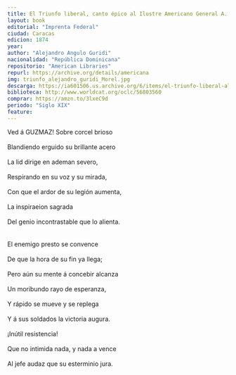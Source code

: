 ```yaml
---
title: El Triunfo liberal, canto épico al Ilustre Americano General A. Guzmán Blanco
layout: book
editorial: "Imprenta Federal"
ciudad: Caracas
edicion: 1874
year: 
author: "Alejandro Angulo Guridi"
nacionalidad: "República Dominicana"
repositorio: "American Libraries"
repurl: https://archive.org/details/americana
img: triunfo_alejandro_guridi_Morel.jpg
descarga: https://ia601506.us.archive.org/6/items/el-triunfo-liberal-alejandro-guridi/El%20triunfo%20liberal%20-%20Alejandro%20Guridi.pdf
biblioteca: http://www.worldcat.org/oclc/56803560
comprar: https://amzn.to/3lxeC9d
periodo: "Siglo XIX"
feature: 
---
```

Ved á GUZMAZ! Sobre corcel brioso<br> <br>Blandiendo erguido su brillante acero<br> <br>La lid dirige en ademan severo,<br> <br>Respirando en su voz y su mirada,<br> <br>Con que el ardor de su legión aumenta,<br> <br>La inspiraeion sagrada<br> <br>Del genio incontrastable que lo alienta.<br> <br> <br>El enemigo presto se convence<br> <br>De que la hora de su fin ya llega;<br> <br>Pero aún su mente á concebir alcanza<br> <br>Un moribundo rayo de esperanza,<br> <br>Y rápido se mueve y se replega<br> <br>Y á sus soldados la victoria augura.<br> <br>¡Inútil resistencia!<br> <br>Que no intimida nada, y nada a vence<br> <br>Al jefe audaz que su esterminio jura.<br>